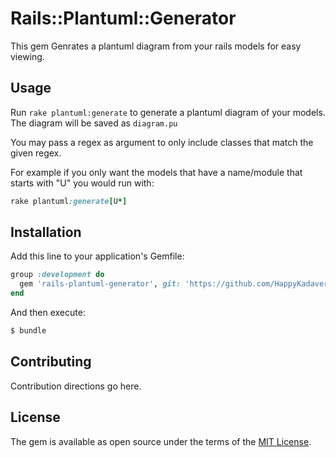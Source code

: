 # Rails::Plantuml::Generator
This gem Genrates a plantuml diagram from your rails models for easy viewing.

## Usage
Run `rake plantuml:generate` to generate a plantuml diagram of your models. The 
diagram will be saved as `diagram.pu`

You may pass a regex as argument to only include classes that match the given regex.

For example if you only want the models that have a name/module that starts with "U" you would run with:
```ruby
rake plantuml:generate[U*]
```

## Installation
Add this line to your application's Gemfile:

```ruby
group :development do
  gem 'rails-plantuml-generator', git: 'https://github.com/HappyKadaver/rails-plantuml-generator'
end
```

And then execute:
```bash
$ bundle
```

## Contributing
Contribution directions go here.

## License
The gem is available as open source under the terms of the [MIT License](http://opensource.org/licenses/MIT).
